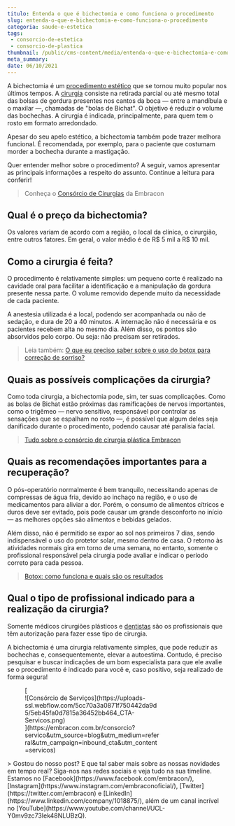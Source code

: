 ```yaml
---
titulo: Entenda o que é bichectomia e como funciona o procedimento
slug: entenda-o-que-e-bichectomia-e-como-funciona-o-procedimento
categoria: saude-e-estetica
tags:
 - consorcio-de-estetica
 - consorcio-de-plastica
thumbnail: /public/cms-content/media/entenda-o-que-e-bichectomia-e-como-funciona-o-procedimento.jpeg
meta_summary: 
date: 06/10/2021
---
```

A bichectomia é um [procedimento estético](https://www.embracon.com.br/blog/por-que-fazer-um-consorcio-de-cirurgia-plastica) que se tornou muito popular nos últimos tempos. A [cirurgia](https://www.embracon.com.br/blog/5-duvidas-sobre-o-consorcio-de-cirurgia) consiste na retirada parcial ou até mesmo total das bolsas de gordura presentes nos cantos da boca — entre a mandíbula e o maxilar —, chamadas de "bolas de Bichat". O objetivo é reduzir o volume das bochechas. A cirurgia é indicada, principalmente, para quem tem o rosto em formato arredondado.

Apesar do seu apelo estético, a bichectomia também pode trazer melhora funcional. É recomendada, por exemplo, para o paciente que costumam morder a bochecha durante a mastigação.

Quer entender melhor sobre o procedimento? A seguir, vamos apresentar as principais informações a respeito do assunto. Continue a leitura para conferir!

> Conheça o [Consórcio de Cirurgias](https://www.embracon.com.br/consorcio-servicos) da Embracon

Qual é o preço da bichectomia?
------------------------------

Os valores variam de acordo com a região, o local da clínica, o cirurgião, entre outros fatores. Em geral, o valor médio é de R$ 5 mil a R$ 10 mil.

Como a cirurgia é feita?
------------------------

O procedimento é relativamente simples: um pequeno corte é realizado na cavidade oral para facilitar a identificação e a manipulação da gordura presente nessa parte. O volume removido depende muito da necessidade de cada paciente.

A anestesia utilizada é a local, podendo ser acompanhada ou não de sedação, e dura de 20 a 40 minutos. A internação não é necessária e os pacientes recebem alta no mesmo dia. Além disso, os pontos são absorvidos pelo corpo. Ou seja: não precisam ser retirados.

> Leia também: [O que eu preciso saber sobre o uso do botox para correção de sorriso?](https://www.embracon.com.br/blog/o-que-eu-preciso-saber-sobre-o-uso-do-botox-para-correcao-de-sorriso)

Quais as possíveis complicações da cirurgia?
--------------------------------------------

Como toda cirurgia, a bichectomia pode, sim, ter suas complicações. Como as bolas de Bichat estão próximas das ramificações de nervos importantes, como o trigêmeo — nervo sensitivo, responsável por controlar as sensações que se espalham no rosto —, é possível que algum deles seja danificado durante o procedimento, podendo causar até paralisia facial.

> [Tudo sobre o consórcio de cirurgia plástica Embracon](https://www.embracon.com.br/blog/tudo-sobre-o-consorcio-de-cirurgia-plastica-embracon)

Quais as recomendações importantes para a recuperação?
------------------------------------------------------

O pós-operatório normalmente é bem tranquilo, necessitando apenas de compressas de água fria, devido ao inchaço na região, e o uso de medicamentos para aliviar a dor. Porém, o consumo de alimentos cítricos e duros deve ser evitado, pois pode causar um grande desconforto no início — as melhores opções são alimentos e bebidas gelados.

Além disso, não é permitido se expor ao sol nos primeiros 7 dias, sendo indispensável o uso do protetor solar, mesmo dentro de casa. O retorno às atividades normais gira em torno de uma semana, no entanto, somente o profissional responsável pela cirurgia pode avaliar e indicar o período correto para cada pessoa.

> [Botox: como funciona e quais são os resultados](https://www.embracon.com.br/blog/botox-como-funciona-e-quais-sao-os-resultados)

Qual o tipo de profissional indicado para a realização da cirurgia?
-------------------------------------------------------------------

Somente médicos cirurgiões plásticos e [dentistas](https://www.embracon.com.br/blog/entenda-como-e-o-curso-e-o-mercado-de-odontologia) são os profissionais que têm autorização para fazer esse tipo de cirurgia.

A bichectomia é uma cirurgia relativamente simples, que pode reduzir as bochechas e, consequentemente, elevar a autoestima. Contudo, é preciso pesquisar e buscar indicações de um bom especialista para que ele avalie se o procedimento é indicado para você e, caso positivo, seja realizado de forma segura!

<figure class="w-richtext-figure-type-image w-richtext-align-center" style="max-width:310px">[<div>![Consórcio de Serviços](https://uploads-ssl.webflow.com/5cc70a3a0871f750442da9d5/5eb45fa0d7815a36452bb464_CTA-Servicos.png)</div>](https://embracon.com.br/consorcio?servico&utm_source=blog&utm_medium=referral&utm_campaign=inbound_cta&utm_content=servicos)</figure>> Gostou do nosso post? E que tal saber mais sobre as nossas novidades em tempo real? Siga-nos nas redes sociais e veja tudo na sua timeline. Estamos no [Facebook](https://www.facebook.com/embracon/), [Instagram](https://www.instagram.com/embraconoficial/), [Twitter](https://twitter.com/embracon) e [LinkedIn](https://www.linkedin.com/company/1018875/), além de um canal incrível no [YouTube](https://www.youtube.com/channel/UCL-Y0mv9zc73Iek48NLUBzQ).
